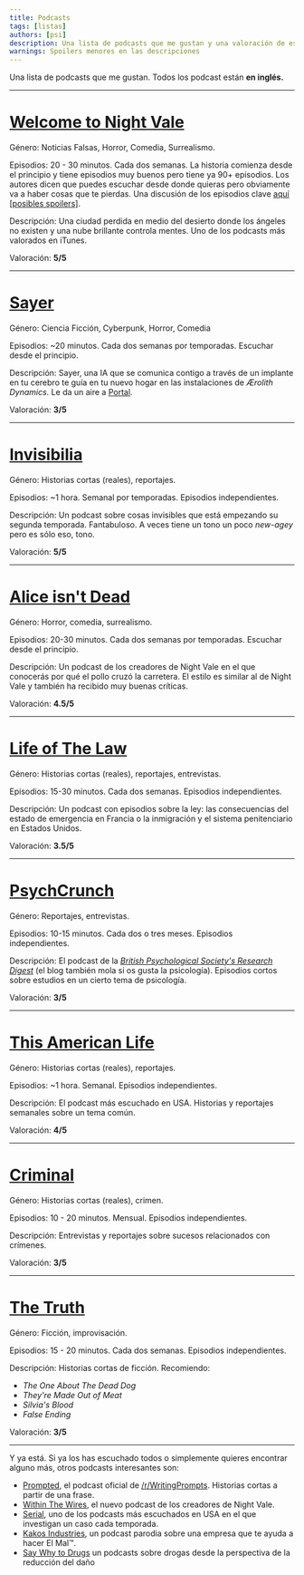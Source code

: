 ```yaml
---
title: Podcasts
tags: [listas]
authors: [psi]
description: Una lista de podcasts que me gustan y una valoración de estos.
warnings: Spoilers menores en las descripciones
---
```


Una lista de podcasts que me gustan. Todos los podcast están **en inglés.**

****

# [**Welcome to Night Vale**](http://www.welcometonightvale.com)

<span class="message">Género:</span> Noticias Falsas, Horror, Comedia, Surrealismo.

<span class="message">Episodios:</span> 20 - 30 minutos. Cada dos semanas. La historia comienza desde el principio y tiene episodios muy buenos pero tiene ya 90+ episodios. Los autores dicen que puedes escuchar desde donde quieras pero obviamente va a haber cosas que te pierdas. Una discusión de los episodios clave [aquí [posibles spoilers]](https://www.reddit.com/r/nightvale/comments/3ujhj6/).

<span class="message">Descripción:</span> Una ciudad perdida en medio del desierto donde los
ángeles no existen y una nube brillante controla mentes.
Uno de los podcasts más valorados en iTunes.

<span class="message">Valoración:</span> **5/5**

****

# [**Sayer**](http://geeklyinc.com/category/sayer/)

<span class="message">Género:</span> Ciencia Ficción, Cyberpunk, Horror, Comedia

<span class="message">Episodios:</span> ~20 minutos. Cada dos semanas por temporadas. Escuchar desde el principio.

<span class="message">Descripción:</span> Sayer, una IA que se comunica contigo a través de un
implante en tu cerebro te guía en tu nuevo hogar en las instalaciones de
*Ærolith Dynamics.* Le da un aire a [Portal](http://www.thinkwithportals.com/).

<span class="message">Valoración:</span> **3/5**

****

# [Invisibilia](http://www.npr.org/podcasts/510307/invisibilia)
<span class="message">Género:</span> Historias cortas (reales), reportajes.

<span class="message">Episodios:</span> ~1 hora. Semanal por temporadas. Episodios independientes.

<span class="message">Descripción:</span> Un podcast sobre cosas invisibles que está empezando su segunda temporada. Fantabuloso. A veces tiene un tono un poco *new-agey* pero es sólo eso, tono.

<span class="message">Valoración:</span> **5/5**

****

# [Alice isn't Dead](http://aliceisntdead.libsyn.com)
<span class="message">Género:</span> Horror, comedia, surrealismo.

<span class="message">Episodios:</span> 20-30 minutos. Cada dos semanas por temporadas. Escuchar desde el principio.

<span class="message">Descripción:</span> Un podcast de los creadores de Night Vale en el que conocerás por qué el pollo cruzó la carretera. El estilo es similar al de Night Vale y también ha recibido muy buenas críticas.

<span class="message">Valoración:</span> **4.5/5**

****

# [Life of The Law](http://www.lifeofthelaw.org)
<span class="message">Género:</span> Historias cortas (reales), reportajes, entrevistas.

<span class="message">Episodios:</span> 15-30 minutos. Cada dos semanas. Episodios independientes.

<span class="message">Descripción:</span> Un podcast con episodios sobre la ley: las consecuencias del estado de emergencia en Francia o la inmigración y el sistema penitenciario en Estados Unidos.

<span class="message">Valoración:</span> **3.5/5**

****

# [PsychCrunch](https://digest.bps.org.uk/podcast/)
<span class="message">Género:</span> Reportajes, entrevistas.

<span class="message">Episodios:</span> 10-15 minutos. Cada dos o tres meses. Episodios independientes.

<span class="message">Descripción:</span> El podcast de la [*British Psychological Society's Research Digest*](http://digest.bps.org.uk) (el blog también mola si os gusta la psicología). Episodios cortos sobre estudios en un cierto tema de psicología.

<span class="message">Valoración:</span> **3/5**

****

# [**This American Life**](http://www.thisamericanlife.org/)

<span class="message">Género:</span> Historias cortas (reales), reportajes.

<span class="message">Episodios:</span> ~1 hora. Semanal. Episodios independientes.

<span class="message">Descripción:</span> El podcast más escuchado en USA. Historias y reportajes
semanales sobre un tema común.

<span class="message">Valoración:</span> **4/5**

****

# [**Criminal**](http://thisiscriminal.com/)

<span class="message">Género:</span> Historias cortas (reales), crimen.

<span class="message">Episodios:</span> 10 - 20 minutos. Mensual. Episodios independientes.

<span class="message">Descripción:</span> Entrevistas y reportajes sobre sucesos relacionados con
crímenes.

<span class="message">Valoración:</span> **3/5**

****

# [**The Truth**](http://www.thetruthpodcast.com/)

<span class="message">Género:</span> Ficción, improvisación.

<span class="message">Episodios:</span> 15 - 20 minutos. Cada dos semanas. Episodios independientes.

<span class="message">Descripción:</span> Historias cortas de ficción.
Recomiendo:

- *The One About The Dead Dog*
- *They're Made Out of Meat*
- *Silvia's Blood*
- *False Ending*

<span class="message">Valoración:</span> **3/5**

****

Y ya está. Si ya los has escuchado todos o simplemente quieres encontrar alguno
más, otros podcasts interesantes son: 

- [Prompted](https://www.reddit.com/r/Prompted), el podcast oficial de [/r/WritingPrompts](https://www.reddit.com/r/WritingPrompts). Historias cortas a partir de una frase.
- [Within The Wires](http://withinthewires.libsyn.com), el nuevo podcast de los creadores de Night Vale.
- [Serial](http://serialpodcast.org/), uno de los podcasts más escuchados en USA en el que investigan un caso cada temporada.
- [Kakos Industries](http://www.kakosindustries.com/), un podcast parodia sobre una empresa que te ayuda a hacer El Mal™.
- [Say Why to Drugs](https://www.acast.com/saywhytodrugs/) un podcasts sobre drogas desde la perspectiva de la reducción del daño
